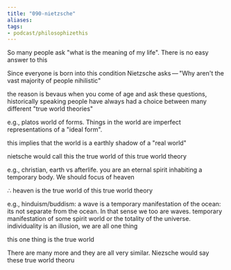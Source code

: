 ```yaml
---
title: "090-nietzsche"
aliases: 
tags: 
- podcast/philosophizethis
---
```


So many people ask "what is the meaning of my life". There is no easy answer to this

Since everyone is born into this condition Nietzsche asks — "Why aren't the vast majority of people nihilistic"

the reason is bevaus when you come of age and ask these questions, historically speaking people have always had a choice between many different "true world theories"

e.g., platos world of forms. Things in the world are imperfect representations of a "ideal form". 

this implies that the world is a earthly shadow of a "real world"

nietsche would call this the true world of this true world theory


e.g., christian, earth vs afterlife. you are an eternal spirit inhabiting a temporary body. We should focus of heaven

∴ heaven is the true world of this true world theory


e.g., hinduism/buddism: a wave is a temporary manifestation of the ocean: its not separate from the ocean. In that sense we too are waves. temporary manifestation of some spirit world or the totality of the universe. individuality is an illusion, we are all one thing

this one thing is the true world


There are many more and they are all very similar. Niezsche would say these true world theoru

